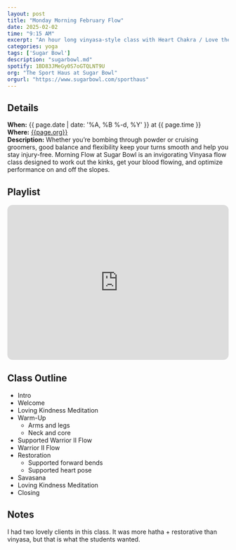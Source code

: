 ```yaml
---
layout: post
title: "Monday Morning February Flow"
date: 2025-02-02
time: "9:15 AM" 
excerpt: "An hour long vinyasa-style class with Heart Chakra / Love theme."
categories: yoga
tags: ['Sugar Bowl']
description: "sugarbowl.md" 
spotify: 1BD83JMeGy0S7oGTQLNT9U
org: "The Sport Haus at Sugar Bowl"
orgurl: "https://www.sugarbowl.com/sporthaus"
---
```


## Details

**When:** {{ page.date | date: '%A, %B %-d, %Y' }} at {{ page.time }}   
**Where:** [{{page.org}}]({{page.orgurl}})  
**Description:** Whether you’re bombing through powder or cruising groomers, good balance and flexibility keep your turns smooth and help you stay injury-free. Morning Flow at Sugar Bowl is an invigorating Vinyasa flow class designed to work out the kinks, get your blood flowing, and optimize performance on and off the slopes.

## Playlist

<iframe style="border-radius:12px" src="https://open.spotify.com/embed/playlist/{{ page.spotify }}?utm_source=generator" width="100%" height="352" frameBorder="0" allowfullscreen="" allow="autoplay; clipboard-write; encrypted-media; fullscreen; picture-in-picture" loading="lazy"></iframe>  


## Class Outline

* Intro
* Welcome
* Loving Kindness Meditation
* Warm-Up
	* Arms and legs
	* Neck and core 
* Supported Warrior II Flow
* Warrior II Flow
* Restoration
	* Supported forward bends
	* Supported heart pose
* Savasana
* Loving Kindness Meditation
* Closing

## Notes

I had two lovely clients in this class. It was more hatha + restorative than vinyasa, but that is what the students wanted. 